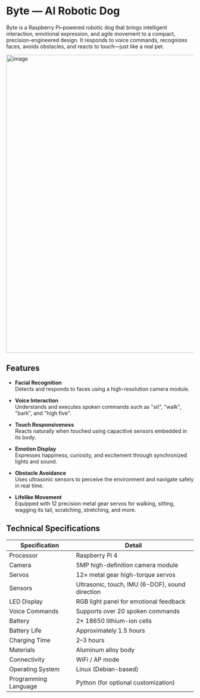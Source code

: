 # Byte — AI Robotic Dog

Byte is a Raspberry Pi–powered robotic dog that brings intelligent interaction, emotional expression, and agile movement to a compact, precision-engineered design. It responds to voice commands, recognizes faces, avoids obstacles, and reacts to touch—just like a real pet.

<img width="1200" height="801" alt="image" src="https://github.com/user-attachments/assets/a75ad140-43c3-42d9-b60d-fe0a085a250a" />

## Features

- **Facial Recognition**  
  Detects and responds to faces using a high-resolution camera module.

- **Voice Interaction**  
  Understands and executes spoken commands such as "sit", "walk", "bark", and "high five".

- **Touch Responsiveness**  
  Reacts naturally when touched using capacitive sensors embedded in its body.

- **Emotion Display**  
  Expresses happiness, curiosity, and excitement through synchronized lights and sound.

- **Obstacle Avoidance**  
  Uses ultrasonic sensors to perceive the environment and navigate safely in real time.

- **Lifelike Movement**  
  Equipped with 12 precision metal gear servos for walking, sitting, wagging its tail, scratching, stretching, and more.

## Technical Specifications

| Specification         | Detail                                             |
|----------------------|----------------------------------------------------|
| Processor            | Raspberry Pi 4                                     |
| Camera               | 5MP high-definition camera module                   |
| Servos               | 12× metal gear high-torque servos                  |
| Sensors              | Ultrasonic, touch, IMU (6-DOF), sound direction    |
| LED Display          | RGB light panel for emotional feedback             |
| Voice Commands       | Supports over 20 spoken commands                   |
| Battery              | 2× 18650 lithium-ion cells                         |
| Battery Life         | Approximately 1.5 hours                            |
| Charging Time        | 2–3 hours                                          |
| Materials            | Aluminum alloy body                                |
| Connectivity         | WiFi / AP mode                                     |
| Operating System     | Linux (Debian-based)                               |
| Programming Language | Python (for optional customization)                |
